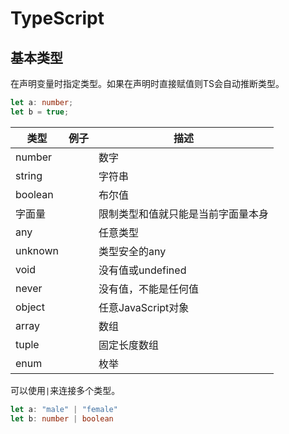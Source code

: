 # TypeScript

## 基本类型

在声明变量时指定类型。如果在声明时直接赋值则TS会自动推断类型。

```typescript
let a: number;
let b = true;
```

| 类型    | 例子 | 描述                               |
| ------- | ---- | ---------------------------------- |
| number  |      | 数字                               |
| string  |      | 字符串                             |
| boolean |      | 布尔值                             |
| 字面量  |      | 限制类型和值就只能是当前字面量本身 |
| any     |      | 任意类型                           |
| unknown |      | 类型安全的any                      |
| void    |      | 没有值或undefined                  |
| never   |      | 没有值，不能是任何值               |
| object  |      | 任意JavaScript对象                 |
| array   |      | 数组                               |
| tuple   |      | 固定长度数组                       |
| enum    |      | 枚举                               |

可以使用`|`来连接多个类型。

```typescript
let a: "male" | "female"
let b: number | boolean
```

